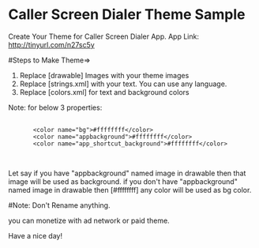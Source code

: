 # Caller Screen Dialer Theme Sample

Create Your Theme for Caller Screen Dialer App.
App Link: http://tinyurl.com/n27sc5y

#Steps to Make Theme=>

1. Replace [drawable] Images with your theme images
2. Replace [strings.xml] with your text. You can use any language.
3. Replace [colors.xml] for text and background colors

Note:
   for below 3 properties:
   <pre>
   <code>
       &lt;color name="bg"&gt;#ffffffff&lt;/color&gt;
       &lt;color name="appbackground"&gt;#ffffffff&lt;/color&gt;
       &lt;color name="app_shortcut_background"&gt;#ffffffff&lt;/color&gt;
   </code>
   </pre>

   Let say
   if you have "appbackground" named image in drawable then that image will be used as background.
   if you don't have "appbackground" named image in drawable then [#ffffffff] any color will be used as bg color.

#Note: Don't Rename anything.

you can monetize with ad network or paid theme.

Have a nice day!